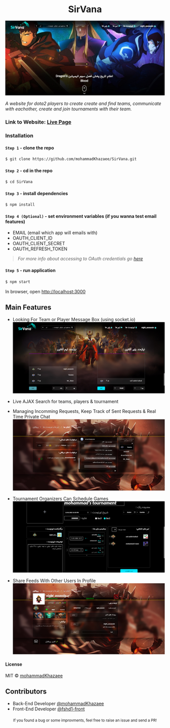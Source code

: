 <div align="center">
    <h1><b>SirVana</b></h1>
</div>

![index view](./readme/index-view.jpg)

_A website for dota2 players to create create and find teams, communicate with eachother, create and join tournaments with their team._

### Link to Website: [Live Page](https://sirvana.iran.liara.run/)

### Installation

#### `Step 1` - clone the repo

```bash
$ git clone https://github.com/mohammadKhazaee/SirVana.git
```

#### `Step 2` - cd in the repo

```bash
$ cd SirVana
```

#### `Step 3` - install dependencies

```bash
$ npm install
```

#### `Step 4 (Optional)` - set environment variables (if you wanna test email features)

- EMAIL (email which app will emails with)
- OAUTH_CLIENT_ID
- OAUTH_CLIENT_SECRET
- OAUTH_REFRESH_TOKEN

> _For more info about accessing to OAuth credentials go [here](https://masashi-k.blogspot.com/2013/06/sending-mail-with-gmail-using-xoauth2.html)_

#### `Step 5` - run application

```bash
$ npm start
```

In browser, open [http://localhost:3000](http://localhost:3000)

## Main Features

- Looking For Team or Player Message Box (using socket.io)
  ![Sample App Image](./readme/lf-message-view.jpg)
- Live AJAX Search for teams, players & tournament

- Managing Incomming Requests, Keep Track of Sent Requests & Real Time Private Chat
  ![Sample App Image](./readme/notif-view.jpg)

- Tournament Organizers Can Schedule Games
  ![Sample App Image](./readme/tour-info-page.jpg)

- Share Feeds With Other Users In Profile
  ![Sample App Image](./readme/profile-feed.jpg)

#### License

MIT © [mohammadKhazaee](https://github.com/mohammadKhazaee)

## Contributors

- Back-End Developer [@mohammadKhazaee](https://github.com/mohammadKhazaee)
- Front-End Developer [@fshd1-front](https://github.com/fshd1-front)

<div align="center">
  <sub>If you found a bug or some improvments, feel free to raise an issue and send a PR!</sub>
</div>
